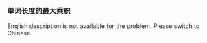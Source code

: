 ### [单词长度的最大乘积](https://leetcode.com/problems/aseY1I)

<p>English description is not available for the problem. Please switch to Chinese.</p>
